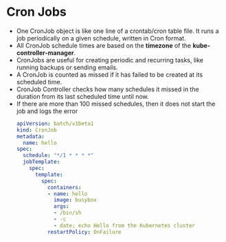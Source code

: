 # Cron Jobs

- One CronJob object is like one line of a crontab/cron table file. It runs a job periodically on a given schedule, written in Cron format.
- All CronJob schedule times are based on the **timezone** of the **kube-controller-manager**.
- CronJobs are useful for creating periodic and recurring tasks, like running backups or sending emails. 
- A CronJob is counted as missed if it has failed to be created at its scheduled time.
- CronJob Controller checks how many schedules it missed in the duration from its last scheduled time until now. 
- If there are more than 100 missed schedules, then it does not start the job and logs the error
  ```yaml
  apiVersion: batch/v1beta1
  kind: CronJob
  metadata:
    name: hello
  spec:
    schedule: "*/1 * * * *"
    jobTemplate:
      spec:
        template:
          spec:
            containers:
            - name: hello
              image: busybox
              args:
              - /bin/sh
              - -c
              - date; echo Hello from the Kubernetes cluster
            restartPolicy: OnFailure
  
  ```